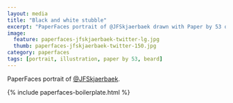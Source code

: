 ```yaml
---
layout: media
title: "Black and white stubble"
excerpt: "PaperFaces portrait of @JFSkjaerbaek drawn with Paper by 53 on an iPad."
image: 
  feature: paperfaces-jfskjaerbaek-twitter-lg.jpg
  thumb: paperfaces-jfskjaerbaek-twitter-150.jpg
category: paperfaces
tags: [portrait, illustration, paper by 53, beard]
---
```


PaperFaces portrait of [@JFSkjaerbaek](http://twitter.com/JFSkjaerbaek).

{% include paperfaces-boilerplate.html %}